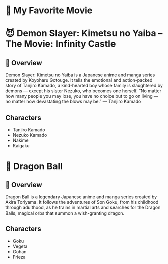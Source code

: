 # 🍿 My Favorite Movie
# 😈 Demon Slayer: Kimetsu no Yaiba – The Movie: Infinity Castle
## 🌸 Overview
Demon Slayer: Kimetsu no Yaiba is a Japanese anime and manga series created by Koyoharu Gotouge.
It tells the emotional and action-packed story of Tanjiro Kamado, a kind-hearted boy whose family is slaughtered by demons — except his sister Nezuko, who becomes one herself.
“No matter how many people you may lose, you have no choice but to go on living — no matter how devastating the blows may be.”
— Tanjiro Kamado
## Characters
- Tanjiro Kamado
- Nezuko Kamado
- Nakime
- Kaigaku

# 🐉 Dragon Ball
## 🌟 Overview
Dragon Ball is a legendary Japanese anime and manga series created by Akira Toriyama.
It follows the adventures of Son Goku, from his childhood through adulthood, as he trains in martial arts and searches for the Dragon Balls, magical orbs that summon a wish-granting dragon.

## Characters
- Goku 
- Vegeta
- Gohan
- Frieza
